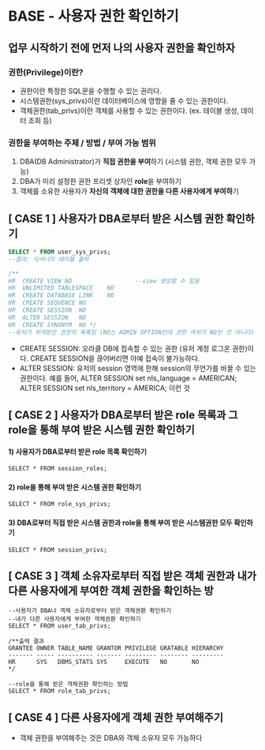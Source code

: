 # BASE - 사용자 권한 확인하기

## 업무 시작하기 전에 먼저 나의 사용자 권한을 확인하자  

### 권한\(Privilege\)이란? 

* 권한이란 특정한 SQL문을 수행할 수 있는 권리다.
* 시스템권한\(sys\_privs\)이란 데이터베이스에 영향을 줄 수 있는 권한이다.
* 객체권한\(tab\_privs\)이란 객체를 사용할 수 있는 권한이다. \(ex. 테이블 생성, 데이터 조회 등\)

### 권한을 부여하는 주체 / 방법 / 부여 가능 범위 

1. DBA\(DB Administrator\)가 **직접 권한을 부여**하기 \(시스템 권한, 객체 권한 모두 가능\)
2. DBA가 미리 설정한 권한 프리셋 상자인 **role**을 부여하기
3. 객체를 소유한 사용자가 **자신의 객체에 대한 권한을 다른 사용자에게 부여하**기

## \[ CASE 1 \] 사용자가 DBA로부터 받은 시스템 권한 확인하기  

```sql
SELECT * FROM user_sys_privs; 
--결과: 딕셔너리 테이블 출력

/**
HR	CREATE VIEW	NO                  --view 생성할 수 있음
HR	UNLIMITED TABLESPACE	NO
HR	CREATE DATABASE LINK	NO      
HR	CREATE SEQUENCE	NO
HR	CREATE SESSION	NO
HR	ALTER SESSION	NO
HR	CREATE SYNONYM	NO */
--유저가 부여받은 권한의 목록임 (NO는 ADMIN OPTION인데 권한 여부가 NO인 것 아니다)
```

* CREATE SESSION: 오라클 DB에 접속할 수 있는 권한 \(유저 계정 로그온 권한\)이다. CREATE SESSION을 끊어버리면 아예 접속이 불가능하다.
* ALTER SESSION: 유저의 session 영역에 한해 session의 무언가를 바꿀 수 있는 권한이다. 예를 들어, ALTER SESSION set nls\_language = AMERICAN; ALTER SESSION set nls\_territory = AMERICA; 이런 것

## \[ CASE 2 \] 사용자가 DBA로부터 받은 role 목록과 그 role을 통해 부여 받은 시스템 권한 확인하기 

#### 1\) 사용자가 DBA로부터 받은 role 목록 확인하기

```text
SELECT * FROM session_roles;
```

#### 2\) role을 통해 부여 받은 시스템 권한 확인하기

```text
SELECT * FROM role_sys_privs;
```

#### 3\) DBA로부터 직접 받은 시스템 권한과 role을 통해 부여 받은 시스템권한 모두 확인하기

```text
SELECT * FROM session_privs;
```

## \[ CASE 3 \] 객체 소유자로부터 직접 받은 객체 권한과 내가 다른 사용자에게 부여한 객체 권한을 확인하는 방

```text
--사용자가 DBA나 객체 소유자로부터 받은 객체권환 확인하기 
--내가 다른 사용자에게 부여한 객체권환 확인하기 
SELECT * FROM user_tab_privs;

/**출력 결과 
GRANTEE OWNER TABLE_NAME GRANTOR PRIVILEGE GRATABLE HIERARCHY
------- ----- ---------- ------- --------- -------- ---------
HR	    SYS   DBMS_STATS SYS	 EXECUTE   NO	    NO
*/
```

```text
--role을 통해 받은 객체권환 확인하는 방법 
SELECT * FROM role_tab_privs; 
```

## \[ CASE 4 \] 다른 사용자에게 객체 권한 부여해주기 

* 객체 권한을 부여해주는 것은 DBA와 객체 소유자 모두 가능하다 

